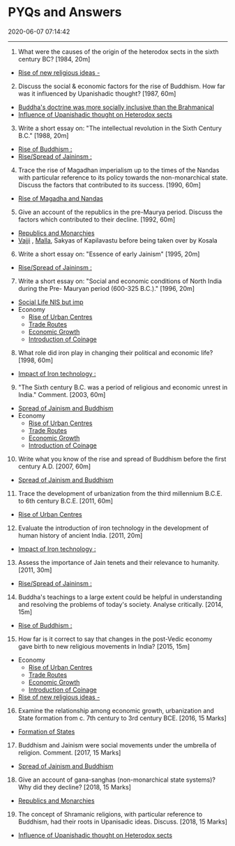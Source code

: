 # PYQs and Answers 
2020-06-07 07:14:42
            
---


1. What were the causes of the origin of the heterodox sects in the sixth century BC? [1984, 20m]
-   [Rise of new religious ideas -](onenote:[[Spread]]%20of%20Jainism%20and%20Buddhism&section-id={27B0F6C8-0CAF-4E34-BF56-5CB9AD14C82B}&page-id={328F536D-11CE-49C3-8DB2-4785D1423CB2}&object-id={ABE427CF-97D6-4FE3-A323-C143F0FD1D01}&12&base-path=https://d.docs.live.net/bbc8be5bd337910c/Documents/History%20Optional/Ancient%20History/Part%20I/Mahajanapadas.one)




2. Discuss the social & economic factors for the rise of Buddhism. How far was it influenced by Upanishadic thought? [1987, 60m]
-   [Buddha's doctrine was more socially inclusive than the Brahmanical](onenote:[[Spread]]%20of%20Jainism%20and%20Buddhism&section-id={27B0F6C8-0CAF-4E34-BF56-5CB9AD14C82B}&page-id={328F536D-11CE-49C3-8DB2-4785D1423CB2}&object-id={44D0973D-8C4C-42E5-9588-E0C39E3D183A}&38&base-path=https://d.docs.live.net/bbc8be5bd337910c/Documents/History%20Optional/Ancient%20History/Part%20I/Mahajanapadas.one)
-   [Influence of Upanishadic thought on Heterodox sects](onenote:[[Spread]]%20of%20Jainism%20and%20Buddhism&section-id={27B0F6C8-0CAF-4E34-BF56-5CB9AD14C82B}&page-id={328F536D-11CE-49C3-8DB2-4785D1423CB2}&object-id={E6673AB2-9598-4419-9783-5AF6C5F03C42}&D&base-path=https://d.docs.live.net/bbc8be5bd337910c/Documents/History%20Optional/Ancient%20History/Part%20I/Mahajanapadas.one)




3. Write a short essay on: "The intellectual revolution in the Sixth Century B.C." [1988, 20m]
-   [Rise of Buddhism :](onenote:[[Spread]]%20of%20Jainism%20and%20Buddhism&section-id={27B0F6C8-0CAF-4E34-BF56-5CB9AD14C82B}&page-id={328F536D-11CE-49C3-8DB2-4785D1423CB2}&object-id={44D0973D-8C4C-42E5-9588-E0C39E3D183A}&C&base-path=https://d.docs.live.net/bbc8be5bd337910c/Documents/History%20Optional/Ancient%20History/Part%20I/Mahajanapadas.one)
-   [Rise/Spread of Jaininsm :](onenote:[[Spread]]%20of%20Jainism%20and%20Buddhism&section-id={27B0F6C8-0CAF-4E34-BF56-5CB9AD14C82B}&page-id={328F536D-11CE-49C3-8DB2-4785D1423CB2}&object-id={44D0973D-8C4C-42E5-9588-E0C39E3D183A}&58&base-path=https://d.docs.live.net/bbc8be5bd337910c/Documents/History%20Optional/Ancient%20History/Part%20I/Mahajanapadas.one)




4. Trace the rise of Magadhan imperialism up to the times of the Nandas with particular reference to its policy towards the non-monarchical state. Discuss the factors that contributed to its success. [1990, 60m]
-   [Rise of Magadha and Nandas](onenote:[[Rise]]%20of%20Magadha%20and%20Nandas&section-id={27B0F6C8-0CAF-4E34-BF56-5CB9AD14C82B}&page-id={7B62C439-02FA-4131-B409-36F779E1BDD5}&end&base-path=https://d.docs.live.net/bbc8be5bd337910c/Documents/History%20Optional/Ancient%20History/Part%20I/Mahajanapadas.one)




5. Give an account of the republics in the pre-Maurya period. Discuss the factors which contributed to their decline. [1992, 60m]
-   [Republics and Monarchies](onenote:[[Republics]]%20and%20Monarchies&section-id={27B0F6C8-0CAF-4E34-BF56-5CB9AD14C82B}&page-id={5206E917-9496-4617-92D3-1BFE5964C5EC}&end&base-path=https://d.docs.live.net/bbc8be5bd337910c/Documents/History%20Optional/Ancient%20History/Part%20I/Mahajanapadas.one)
-   [Vajji](onenote:[[Formation]]%20of%20States&section-id={27B0F6C8-0CAF-4E34-BF56-5CB9AD14C82B}&page-id={81934C3C-8135-48B9-9B47-3886F245D8A9}&object-id={635544B6-98A9-4FE9-BE98-2BE15A9688FE}&83&base-path=https://d.docs.live.net/bbc8be5bd337910c/Documents/History%20Optional/Ancient%20History/Part%20I/Mahajanapadas.one) , [Malla](onenote:[[Formation]]%20of%20States&section-id={27B0F6C8-0CAF-4E34-BF56-5CB9AD14C82B}&page-id={81934C3C-8135-48B9-9B47-3886F245D8A9}&object-id={635544B6-98A9-4FE9-BE98-2BE15A9688FE}&93&base-path=https://d.docs.live.net/bbc8be5bd337910c/Documents/History%20Optional/Ancient%20History/Part%20I/Mahajanapadas.one), Sakyas of Kapilavastu before being taken over by Kosala




6. Write a short essay on: "Essence of early Jainism" [1995, 20m]
-   [Rise/Spread of Jaininsm :](onenote:[[Spread]]%20of%20Jainism%20and%20Buddhism&section-id={27B0F6C8-0CAF-4E34-BF56-5CB9AD14C82B}&page-id={328F536D-11CE-49C3-8DB2-4785D1423CB2}&object-id={44D0973D-8C4C-42E5-9588-E0C39E3D183A}&58&base-path=https://d.docs.live.net/bbc8be5bd337910c/Documents/History%20Optional/Ancient%20History/Part%20I/Mahajanapadas.one)






7. Write a short essay on: "Social and economic conditions of North India during the Pre- Mauryan period (600-325 B.C.)." [1996, 20m]
-   [Social Life NIS but imp](onenote:[[Social]]%20Life%20NIS%20but%20imp&section-id={27B0F6C8-0CAF-4E34-BF56-5CB9AD14C82B}&page-id={469CE4DF-0D0C-43A3-97A2-659131339BDD}&end&base-path=https://d.docs.live.net/bbc8be5bd337910c/Documents/History%20Optional/Ancient%20History/Part%20I/Mahajanapadas.one)
-   Economy
    -   [Rise of Urban Centres](onenote:[[Rise]]%20of%20Urban%20Centres&section-id={27B0F6C8-0CAF-4E34-BF56-5CB9AD14C82B}&page-id={BA53C740-1AF9-42B9-8EF6-CDCDE4D59AE3}&end&base-path=https://d.docs.live.net/bbc8be5bd337910c/Documents/History%20Optional/Ancient%20History/Part%20I/Mahajanapadas.one)
    -   [Trade Routes](onenote:[[Trade]]%20Routes&section-id={27B0F6C8-0CAF-4E34-BF56-5CB9AD14C82B}&page-id={DEDCEF7F-6B63-40C7-8C2D-18C77ACD4703}&end&base-path=https://d.docs.live.net/bbc8be5bd337910c/Documents/History%20Optional/Ancient%20History/Part%20I/Mahajanapadas.one)
    -   [Economic Growth](onenote:[[Economic]]%20Growth&section-id={27B0F6C8-0CAF-4E34-BF56-5CB9AD14C82B}&page-id={C4E712A1-3406-4A7A-8965-9B4D97FB9107}&end&base-path=https://d.docs.live.net/bbc8be5bd337910c/Documents/History%20Optional/Ancient%20History/Part%20I/Mahajanapadas.one)
    -   [Introduction of Coinage](onenote:[[Introduction]]%20of%20Coinage&section-id={27B0F6C8-0CAF-4E34-BF56-5CB9AD14C82B}&page-id={6B80A7A7-5918-4213-BA33-4F0118229F5A}&end&base-path=https://d.docs.live.net/bbc8be5bd337910c/Documents/History%20Optional/Ancient%20History/Part%20I/Mahajanapadas.one)




8. What role did iron play in changing their political and economic life? [1998, 60m]
-   [Impact of Iron technology :](onenote:[[Rise]]%20of%20Urban%20Centres&section-id={27B0F6C8-0CAF-4E34-BF56-5CB9AD14C82B}&page-id={BA53C740-1AF9-42B9-8EF6-CDCDE4D59AE3}&object-id={462DE6B7-8D17-45F1-B2F7-BFBE2B46B835}&13&base-path=https://d.docs.live.net/bbc8be5bd337910c/Documents/History%20Optional/Ancient%20History/Part%20I/Mahajanapadas.one)






9. "The Sixth century B.C. was a period of religious and economic unrest in India." Comment. [2003, 60m]
-   [Spread of Jainism and Buddhism](onenote:[[Spread]]%20of%20Jainism%20and%20Buddhism&section-id={27B0F6C8-0CAF-4E34-BF56-5CB9AD14C82B}&page-id={328F536D-11CE-49C3-8DB2-4785D1423CB2}&end&base-path=https://d.docs.live.net/bbc8be5bd337910c/Documents/History%20Optional/Ancient%20History/Part%20I/Mahajanapadas.one)
-   Economy
    -   [Rise of Urban Centres](onenote:[[Rise]]%20of%20Urban%20Centres&section-id={27B0F6C8-0CAF-4E34-BF56-5CB9AD14C82B}&page-id={BA53C740-1AF9-42B9-8EF6-CDCDE4D59AE3}&end&base-path=https://d.docs.live.net/bbc8be5bd337910c/Documents/History%20Optional/Ancient%20History/Part%20I/Mahajanapadas.one)
    -   [Trade Routes](onenote:[[Trade]]%20Routes&section-id={27B0F6C8-0CAF-4E34-BF56-5CB9AD14C82B}&page-id={DEDCEF7F-6B63-40C7-8C2D-18C77ACD4703}&end&base-path=https://d.docs.live.net/bbc8be5bd337910c/Documents/History%20Optional/Ancient%20History/Part%20I/Mahajanapadas.one)
    -   [Economic Growth](onenote:[[Economic]]%20Growth&section-id={27B0F6C8-0CAF-4E34-BF56-5CB9AD14C82B}&page-id={C4E712A1-3406-4A7A-8965-9B4D97FB9107}&end&base-path=https://d.docs.live.net/bbc8be5bd337910c/Documents/History%20Optional/Ancient%20History/Part%20I/Mahajanapadas.one)
    -   [Introduction of Coinage](onenote:[[Introduction]]%20of%20Coinage&section-id={27B0F6C8-0CAF-4E34-BF56-5CB9AD14C82B}&page-id={6B80A7A7-5918-4213-BA33-4F0118229F5A}&end&base-path=https://d.docs.live.net/bbc8be5bd337910c/Documents/History%20Optional/Ancient%20History/Part%20I/Mahajanapadas.one)




10. Write what you know of the rise and spread of Buddhism before the first century A.D.
[2007, 60m]
-   [Spread of Jainism and Buddhism](onenote:[[Spread]]%20of%20Jainism%20and%20Buddhism&section-id={27B0F6C8-0CAF-4E34-BF56-5CB9AD14C82B}&page-id={328F536D-11CE-49C3-8DB2-4785D1423CB2}&end&base-path=https://d.docs.live.net/bbc8be5bd337910c/Documents/History%20Optional/Ancient%20History/Part%20I/Mahajanapadas.one)






11. Trace the development of urbanization from the third millennium B.C.E. to 6th century B.C.E. [2011, 60m]
-   [Rise of Urban Centres](onenote:[[Rise]]%20of%20Urban%20Centres&section-id={27B0F6C8-0CAF-4E34-BF56-5CB9AD14C82B}&page-id={BA53C740-1AF9-42B9-8EF6-CDCDE4D59AE3}&end&base-path=https://d.docs.live.net/bbc8be5bd337910c/Documents/History%20Optional/Ancient%20History/Part%20I/Mahajanapadas.one)






12. Evaluate the introduction of iron technology in the development of human history of ancient India. [2011, 20m]
-   [Impact of Iron technology :](onenote:[[PYQs]]%20and%20Answers%20&section-id={27B0F6C8-0CAF-4E34-BF56-5CB9AD14C82B}&page-id={235D41E2-2497-4945-AB29-978F2052A17E}&object-id={02957E22-5988-41A5-9886-FA28386138B0}&F&base-path=https://d.docs.live.net/bbc8be5bd337910c/Documents/History%20Optional/Ancient%20History/Part%20I/Mahajanapadas.one)






13. Assess the importance of Jain tenets and their relevance to humanity. [2011, 30m] 
-   [Rise/Spread of Jaininsm :](onenote:[[Spread]]%20of%20Jainism%20and%20Buddhism&section-id={27B0F6C8-0CAF-4E34-BF56-5CB9AD14C82B}&page-id={328F536D-11CE-49C3-8DB2-4785D1423CB2}&object-id={44D0973D-8C4C-42E5-9588-E0C39E3D183A}&58&base-path=https://d.docs.live.net/bbc8be5bd337910c/Documents/History%20Optional/Ancient%20History/Part%20I/Mahajanapadas.one)






14. Buddha's teachings to a large extent could be helpful in understanding and resolving the problems of today's society. Analyse critically. [2014, 15m]
-   [Rise of Buddhism :](onenote:[[Spread]]%20of%20Jainism%20and%20Buddhism&section-id={27B0F6C8-0CAF-4E34-BF56-5CB9AD14C82B}&page-id={328F536D-11CE-49C3-8DB2-4785D1423CB2}&object-id={44D0973D-8C4C-42E5-9588-E0C39E3D183A}&C&base-path=https://d.docs.live.net/bbc8be5bd337910c/Documents/History%20Optional/Ancient%20History/Part%20I/Mahajanapadas.one)






15. How far is it correct to say that changes in the post-Vedic economy gave birth to new religious movements in India? [2015, 15m]
-   Economy
    -   [Rise of Urban Centres](onenote:[[Rise]]%20of%20Urban%20Centres&section-id={27B0F6C8-0CAF-4E34-BF56-5CB9AD14C82B}&page-id={BA53C740-1AF9-42B9-8EF6-CDCDE4D59AE3}&end&base-path=https://d.docs.live.net/bbc8be5bd337910c/Documents/History%20Optional/Ancient%20History/Part%20I/Mahajanapadas.one)
    -   [Trade Routes](onenote:[[Trade]]%20Routes&section-id={27B0F6C8-0CAF-4E34-BF56-5CB9AD14C82B}&page-id={DEDCEF7F-6B63-40C7-8C2D-18C77ACD4703}&end&base-path=https://d.docs.live.net/bbc8be5bd337910c/Documents/History%20Optional/Ancient%20History/Part%20I/Mahajanapadas.one)
    -   [Economic Growth](onenote:[[Economic]]%20Growth&section-id={27B0F6C8-0CAF-4E34-BF56-5CB9AD14C82B}&page-id={C4E712A1-3406-4A7A-8965-9B4D97FB9107}&end&base-path=https://d.docs.live.net/bbc8be5bd337910c/Documents/History%20Optional/Ancient%20History/Part%20I/Mahajanapadas.one)
    -   [Introduction of Coinage](onenote:[[Introduction]]%20of%20Coinage&section-id={27B0F6C8-0CAF-4E34-BF56-5CB9AD14C82B}&page-id={6B80A7A7-5918-4213-BA33-4F0118229F5A}&end&base-path=https://d.docs.live.net/bbc8be5bd337910c/Documents/History%20Optional/Ancient%20History/Part%20I/Mahajanapadas.one)
-   [Rise of new religious ideas -](onenote:[[Spread]]%20of%20Jainism%20and%20Buddhism&section-id={27B0F6C8-0CAF-4E34-BF56-5CB9AD14C82B}&page-id={328F536D-11CE-49C3-8DB2-4785D1423CB2}&object-id={ABE427CF-97D6-4FE3-A323-C143F0FD1D01}&12&base-path=https://d.docs.live.net/bbc8be5bd337910c/Documents/History%20Optional/Ancient%20History/Part%20I/Mahajanapadas.one)




16. Examine the relationship among economic growth, urbanization and State formation from c. 7th century to 3rd century BCE. [2016, 15 Marks]
-   [Formation of States](onenote:[[Formation]]%20of%20States&section-id={27B0F6C8-0CAF-4E34-BF56-5CB9AD14C82B}&page-id={81934C3C-8135-48B9-9B47-3886F245D8A9}&end&base-path=https://d.docs.live.net/bbc8be5bd337910c/Documents/History%20Optional/Ancient%20History/Part%20I/Mahajanapadas.one)




17. Buddhism and Jainism were social movements under the umbrella of religion. Comment. [2017, 15 Marks]
-   [Spread of Jainism and Buddhism](onenote:[[Spread]]%20of%20Jainism%20and%20Buddhism&section-id={27B0F6C8-0CAF-4E34-BF56-5CB9AD14C82B}&page-id={328F536D-11CE-49C3-8DB2-4785D1423CB2}&end&base-path=https://d.docs.live.net/bbc8be5bd337910c/Documents/History%20Optional/Ancient%20History/Part%20I/Mahajanapadas.one)




18. Give an account of gana-sanghas (non-monarchical state systems)? Why did they decline? [2018, 15 Marks]
-   [Republics and Monarchies](onenote:[[Republics]]%20and%20Monarchies&section-id={27B0F6C8-0CAF-4E34-BF56-5CB9AD14C82B}&page-id={5206E917-9496-4617-92D3-1BFE5964C5EC}&end&base-path=https://d.docs.live.net/bbc8be5bd337910c/Documents/History%20Optional/Ancient%20History/Part%20I/Mahajanapadas.one)




19. The concept of Shramanic religions, with particular reference to Buddhism, had their roots in Upanisadic ideas. Discuss. [2018, 15 Marks]
-   [Influence of Upanishadic thought on Heterodox sects](onenote:[[Spread]]%20of%20Jainism%20and%20Buddhism&section-id={27B0F6C8-0CAF-4E34-BF56-5CB9AD14C82B}&page-id={328F536D-11CE-49C3-8DB2-4785D1423CB2}&object-id={E6673AB2-9598-4419-9783-5AF6C5F03C42}&D&base-path=https://d.docs.live.net/bbc8be5bd337910c/Documents/History%20Optional/Ancient%20History/Part%20I/Mahajanapadas.one)




